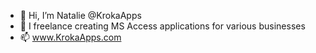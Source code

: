 - 👋 Hi, I’m Natalie @KrokaApps
- 👀 I freelance creating MS Access applications for various businesses 
- 📫 www.KrokaApps.com 

<!---
KrokaApps/KrokaApps is a ✨ special ✨ repository because its `README.md` (this file) appears on your GitHub profile.
You can click the Preview link to take a look at your changes.
--->
